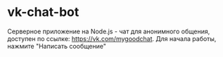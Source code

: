 # vk-chat-bot
Серверное приложение на Node.js - чат для анонимного общения, доступен по ссылке:
https://vk.com/mygoodchat.
Для начала работы, нажмите "Написать сообщение"
